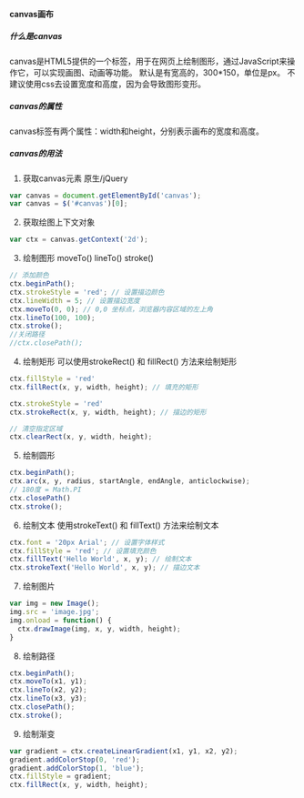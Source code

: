 #### canvas画布
##### 什么是canvas
canvas是HTML5提供的一个标签，用于在网页上绘制图形，通过JavaScript来操作它，可以实现画图、动画等功能。
默认是有宽高的，300*150，单位是px。 不建议使用css去设置宽度和高度，因为会导致图形变形。
##### canvas的属性
canvas标签有两个属性：width和height，分别表示画布的宽度和高度。
##### canvas的用法
1. 获取canvas元素 原生/jQuery
```javascript
var canvas = document.getElementById('canvas');
var canvas = $('#canvas')[0];
```
2. 获取绘图上下文对象
```javascript
var ctx = canvas.getContext('2d');
```
3. 绘制图形 moveTo() lineTo() stroke()
```javascript
// 添加颜色
ctx.beginPath();
ctx.strokeStyle = 'red'; // 设置描边颜色
ctx.lineWidth = 5; // 设置描边宽度
ctx.moveTo(0, 0); // 0,0 坐标点，浏览器内容区域的左上角
ctx.lineTo(100, 100);
ctx.stroke();
//关闭路径
//ctx.closePath();
```
4. 绘制矩形
可以使用strokeRect() 和 fillRect() 方法来绘制矩形
```javascript
ctx.fillStyle = 'red'
ctx.fillRect(x, y, width, height); // 填充的矩形

ctx.strokeStyle = 'red'
ctx.strokeRect(x, y, width, height); // 描边的矩形

// 清空指定区域
ctx.clearRect(x, y, width, height);
```

5. 绘制圆形
```javascript
ctx.beginPath();
ctx.arc(x, y, radius, startAngle, endAngle, anticlockwise);
// 180度 = Math.PI
ctx.closePath()
ctx.stroke();
```
6. 绘制文本
使用strokeText() 和 fillText() 方法来绘制文本
```javascript
ctx.font = '20px Arial'; // 设置字体样式
ctx.fillStyle = 'red'; // 设置填充颜色
ctx.fillText('Hello World', x, y); // 绘制文本 
ctx.strokeText('Hello World', x, y); // 描边文本
```
7. 绘制图片
```javascript
var img = new Image();
img.src = 'image.jpg';
img.onload = function() {
  ctx.drawImage(img, x, y, width, height);
}
```
8. 绘制路径
```javascript
ctx.beginPath();
ctx.moveTo(x1, y1);
ctx.lineTo(x2, y2);
ctx.lineTo(x3, y3);
ctx.closePath();
ctx.stroke();
```
9. 绘制渐变
```javascript
var gradient = ctx.createLinearGradient(x1, y1, x2, y2);
gradient.addColorStop(0, 'red');
gradient.addColorStop(1, 'blue');
ctx.fillStyle = gradient;
ctx.fillRect(x, y, width, height);
```



